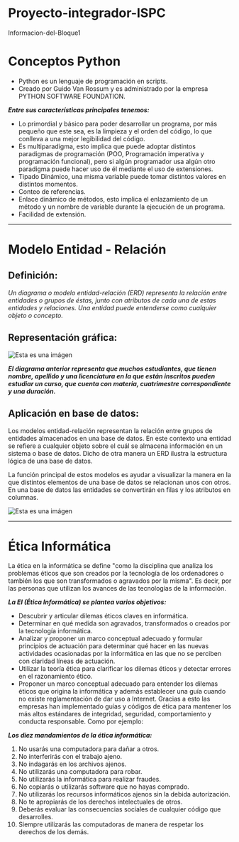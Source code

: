 # Proyecto-integrador-ISPC

Informacion-del-Bloque1

# Conceptos Python

- Python es un lenguaje de programación en scripts.
- Creado por Guido Van Rossum y es administrado por la empresa PYTHON SOFTWARE FOUNDATION.

**_Entre sus características principales tenemos:_**

- Lo primordial y básico para poder desarrollar un programa, por más pequeño que este sea, es la limpieza y el orden del código, lo que conlleva a una mejor legibilidad del código.
- Es multiparadigma, esto implica que puede adoptar distintos paradigmas de programación (POO, Programación imperativa y programación funcional), pero si algún programador usa algún otro paradigma puede hacer uso de él mediante el uso de extensiones.
- Tipado Dinámico, una misma variable puede tomar distintos valores en distintos momentos.
- Conteo de referencias.
- Enlace dinámico de métodos, esto implica el enlazamiento de un método y un nombre de variable durante la ejecución de un programa.
- Facilidad de extensión.

---

# Modelo Entidad - Relación

## Definición:

_Un diagrama o modelo entidad-relación (ERD) representa la relación entre entidades o grupos de éstas, junto con atributos de cada una de estas entidades y relaciones. Una entidad puede entenderse como cualquier objeto o concepto._

## Representación gráfica:

![Esta es una imágen](https://media-exp2.licdn.com/dms/image/C4E12AQGfzECLIrzdkA/article-inline_image-shrink_1000_1488/0/1527299460670?e=1661990400&v=beta&t=r_jostzhvzfAckL4ibkN9XntaTvgh5WJwcZWPNU3NXM)

**_El diagrama anterior representa que muchos estudiantes, que tienen nombre, apellido y una licenciatura en la que están inscritos pueden estudiar un curso, que cuenta con materia, cuatrimestre correspondiente y una duración._**

## Aplicación en base de datos:

Los modelos entidad-relación representan la relación entre grupos de entidades almacenados en una base de datos. En este contexto una entidad se refiere a cualquier objeto sobre el cuál se almacena información en un sistema o base de datos. Dicho de otra manera un ERD ilustra la estructura lógica de una base de datos.

La función principal de estos modelos es ayudar a visualizar la manera en la que distintos elementos de una base de datos se relacionan unos con otros. En una base de datos las entidades se convertirán en filas y los atributos en columnas.

![Esta es una imágen](https://media-exp2.licdn.com/dms/image/C4E12AQFs_XOOgxuGNw/article-inline_image-shrink_1000_1488/0/1527299504818?e=1661990400&v=beta&t=yTkcDm37S9w6e61_illyeK7C6lrYVZqvPwvxlKuDF_I)

---

# Ética Informática

La ética en la informática se define "como la disciplina que analiza los problemas éticos que son creados por la
tecnología de los ordenadores o también los que son transformados o agravados por la
misma". Es decir, por las personas que utilizan los avances de las tecnologías de la
información.

**_La EI (Ética Informática) se plantea varios objetivos:_**

- Descubrir y articular dilemas éticos claves en informática.
- Determinar en qué medida son agravados, transformados o creados por la tecnología
  informática.
- Analizar y proponer un marco conceptual adecuado y formular principios de actuación
  para determinar qué hacer en las nuevas actividades ocasionadas por la informática en
  las que no se perciben con claridad líneas de actuación.
- Utilizar la teoría ética para clarificar los dilemas éticos y detectar errores en el
  razonamiento ético.
- Proponer un marco conceptual adecuado para entender los dilemas éticos que origina
  la informática y además establecer una guía cuando no existe reglamentación de dar
  uso a Internet.
  Gracias a esto las empresas han implementado guías y códigos de ética para mantener los más altos estándares de integridad, seguridad, comportamiento y conducta responsable.
  Como por ejemplo:

**_Los diez mandamientos de la ética informática:_**

1. No usarás una computadora para dañar a otros.
2. No interferirás con el trabajo ajeno.
3. No indagarás en los archivos ajenos.
4. No utilizarás una computadora para robar.
5. No utilizarás la informática para realizar fraudes.
6. No copiarás o utilizarás software que no hayas comprado.
7. No utilizarás los recursos informáticos ajenos sin la debida autorización.
8. No te apropiarás de los derechos intelectuales de otros.
9. Deberás evaluar las consecuencias sociales de cualquier código que desarrolles.
10. Siempre utilizarás las computadoras de manera de respetar los derechos de los demás.
